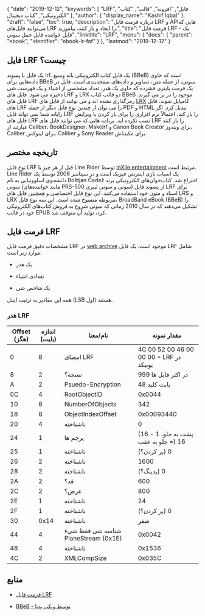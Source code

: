 {
  "date": "2019-12-12",
  "keywords": [
"LRF",
"فایل",
"افزونه",
"قالب",
"کتاب الکترونیکی",
"کتاب دیجیتال"
],
  "author": {
    "display_name": "Kashif Iqbal"
},
  "draft": "false",
  "toc": true,
  "description": "درباره فرمت فایل LRF و APIهایی که می‌توانند فایل‌های LRF را ایجاد و باز کنند، بیاموزید.",
  "title": "فرمت فایل LRF - یک فایل خواننده قابل حمل سونی",
  "linktitle": "LRF",
  "menu": {
    "docs": {
      "parent": "ebook",
      "identifier": "ebook-lr-faf"
}
},
  "lastmod": "2019-12-12"
}

## فایل LRF چیست؟

یک فایل با پسوند lrf. یک فایل کتاب الکترونیکی باند وسیع (BBeB) است که حاوی داده‌هایی برای BBeB سونی، از جمله متن، تصاویر و داده‌های صفحه‌بندی است. فایل در یک فرمت باینری فشرده که حاوی یک هدر، تعداد مشخصی از اشیاء و یک فهرست شی ذخیره می شود. فایل های LRF و LRX دو قالب کتاب BBeB موجود را در بر می گیرند. فایل های LRF رمزگذاری نشده اند و می توانند از فایل های [LRX](/ebook/lrf/) کامپایل شوند. فایل های LRF را می توان از چندین نوع فایل دیگر از جمله PDF و HTML تبدیل کرد. اگر رایانه شما نمی تواند فایل LRF را باز کند، احتمالاً نرم افزاری را برای باز کردن یا ویرایش فایل های LRF نصب نکرده اید. برنامه هایی که می توانند فایل های LRF را باز کنند عبارتند از Caliber، BookDesigner، Makelrf و Canon Book Creator برای ویندوز، Caliber برای لینوکس، Caliber و Sony Reader برای مکینتاش.

## تاریخچه مختصر

نوع فایل LRF قبل از هر چیز با Line Rider توسط [inXile entertainment](https://en.wikipedia.org/wiki/InXile_Entertainment) مرتبط است. Line Rider یک اسباب بازی اینترنتی فیزیک است و در سپتامبر 2006 توسط یک دانشجوی اسلوونیایی به نام Boštjan Čadež اختراع شد. کتاب‌خوان‌های الکترونیکی برند سونی (مانند خواننده‌های PRS-500 سونی و سونی لیبری) از پسوند فایل LRF برای اسناد و متون خود استفاده می‌کنند. این نوع فایل اختصاصی و همچنین فایل های LRS و LRX مربوطه منسوخ شده است. این سه نوع فایل، BroadBand eBook (BBeB) را تشکیل می‌دهند که در سال 2010 زمانی که سونی شروع به فروش کتاب‌های الکترونیکی خود در قالب EPUB کرد، تولید آن متوقف شد.

## فرمت فایل LRF

مشخصات دقیق فرمت فایل LRF در [web archive](https://web.archive.org/web/20110809071744/http://www.sven.de/librie/Librie/LrfFormat) موجود است. یک فایل LRF شامل موارد زیر است:
* یک هدر

* تعدادی اشیاء

* یک شاخص شی


همه این مقادیر به ترتیب اینتل (LSB اول) هستند.

### هدر LRF

|Offset (هگز) |اندازه (بایت) |نام/معنا| مقدار نمونه|
---|---|---|---|
|0 |8| امضای LRF| 4C 00 52 00 46 00 00 00 = LRF در یونیکد|
|8 |2| نسخه؟| 999 در اکثر فایل ها|
|A |2| Psuedo-Encryption |بایت کلید 48|
|0C |4| RootObjectID| 0x0044|
|10 |8| NumberOfObjects |342|
|18 |8| ObjectIndexOffset| 0x00093440|
|20 |4| ناشناخته| 0|
|24 |1| پرچم ها| (16 - پشت به جلو، 1 = جلو به عقب) 16|
|25 |1| ناشناخته |(پر کردن؟) 0|
|26 |2| ناشناخته| 1600|
|28 |2| ناشناخته| (پدینگ؟) 0|
|2A |2| قد؟| 600|
|2C |2| عرض؟| 800|
|2E |1| ناشناخته| 24|
|2F |1| ناشناخته |(پر کردن؟) 0|
|30 |0x14| ناشناخته| صفر |
|44 |4| شناسه شی فقط شیء PlaneStream (0x1E)| 0x0042|
|48 |4| ناشناخته |0x1536|
|4C |2| XMLCompSize| 0x035C|


## منابع

* [فرمت فایل LRF](https://web.archive.org/web/20110809071744/http://www.sven.de/librie/Librie/LrfFormat)

* [BBeB - توسط ویکی پدیا](https://en.wikipedia.org/wiki/BBeB)


